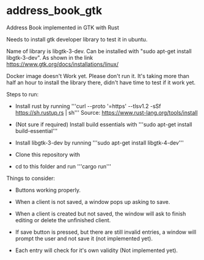 # address_book_gtk
Address Book implemented in GTK with Rust

Needs to install gtk developer library to test it in ubuntu.

Name of library is libgtk-3-dev. Can be installed with "sudo apt-get install libgtk-3-dev".
As shown in the link https://www.gtk.org/docs/installations/linux/


Docker image doesn't Work yet. Please don't run it. It's taking more than half an hour to install the library there,
didn't have time to test if it work yet.


Steps to run:

 - Install rust by running '''curl --proto '=https' --tlsv1.2 -sSf https://sh.rustup.rs | sh''' Source: https://www.rust-lang.org/tools/install
 
 - (Not sure if required) Install build essentials with '''sudo apt-get install build-essential'''

 - Install libgtk-3-dev by running '''sudo apt-get install libgtk-4-dev'''
 
 - Clone this repository with
 
 - cd to this folder and run '''cargo run'''
 
 
Things to consider:

 - Buttons working properly. 

 - When a client is not saved, a window pops up asking to save.

 - When a client is created but not saved, the window will ask to finish editing or delete the unfinished client.

 - If save button is pressed, but there are still invalid entries, a window will prompt the user and not save it (not implemented yet).

 - Each entry will check for it's own validity (Not implemented yet).


